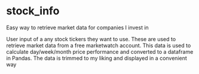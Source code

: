 # stock_info
Easy way to retrieve market data for companies I invest in

User input of a any stock tickers they want to use. 
These are used to retrieve market data from a free marketwatch account.
This data is used to calculate day/week/month price performance and converted to a dataframe in Pandas.
The data is trimmed to my liking and displayed in a convenient way 
